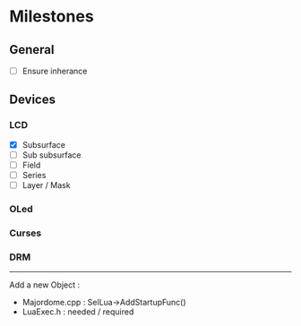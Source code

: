 # Milestones

## General
- [ ] Ensure inherance

## Devices
### LCD

- [x] Subsurface
- [ ] Sub subsurface
- [ ] Field
- [ ] Series
- [ ] Layer / Mask

### OLed

### Curses

### DRM

---

Add a new Object :
- Majordome.cpp : SelLua->AddStartupFunc()
- LuaExec.h : needed / required
